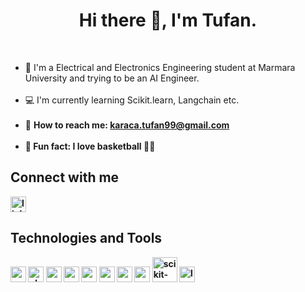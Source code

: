 <h1 align="center"> Hi there 👋, I'm Tufan.</h1>

<br>

<ul>
<li>🏫 I'm a Electrical and Electronics Engineering student at Marmara University and trying to be an AI Engineer.</li>
<br>
<li>💻 I'm currently learning Scikit.learn, Langchain etc.</li>
<br>
<li>📧 <b>How to reach me:<b> <a href="mailto:karaca.tufan99@gmail.com">karaca.tufan99@gmail.com</a></li>
<br>
<li>🕺 Fun fact: I love basketball 🏀🏀</li>
</ul>

## Connect with me
<a href="https://www.linkedin.com/in/tufankaraca/" target="_blank"><img src="https://upload.wikimedia.org/wikipedia/commons/c/ca/LinkedIn_logo_initials.png" alt="linkedin" width="25px"></a>

## Technologies and Tools
<a href="https://www.postgresql.org/" target="_blank"><img src="https://www.postgresql.org/media/img/about/press/elephant.png" alt="postgresql" width="25px"></a>
<a href="https://www.python.org/" target="_blank"><img src="https://upload.wikimedia.org/wikipedia/commons/thumb/c/c3/Python-logo-notext.svg/165px-Python-logo-notext.svg.png?20250701090410" alt="phyton" width="25px"></a>
<a href="https://numpy.org/" target="_blank"><img src="https://icon.icepanel.io/Technology/svg/NumPy.svg" alt="numpy" width="25px"></a>
<a href="https://pandas.pydata.org/" target="_blank"><img src="https://icon.icepanel.io/Technology/png-shadow-512/Pandas.png" alt="pandas" width="25px"></a>
<a href="https://matplotlib.org/" target="_blank"><img src="https://icon.icepanel.io/Technology/svg/Matplotlib.svg" alt="matplotlib" width="25px"></a>
<a href="https://seaborn.pydata.org/" target="_blank"><img src="https://cdn.worldvectorlogo.com/logos/seaborn-1.svg" alt="seaborn" width="25px"></a>
<a href="https://app.powerbi.com/" target="_blank"><img src="https://upload.wikimedia.org/wikipedia/commons/c/cf/New_Power_BI_Logo.svg" alt="powerbi" width="25px"></a>
<a href="https://excel.cloud.microsoft/tr-tr/" target="_blank"><img src="https://upload.wikimedia.org/wikipedia/commons/3/34/Microsoft_Office_Excel_%282019%E2%80%93present%29.svg" alt="excel dashboard" width="25px"></a>
<a href="https://scikit-learn.org" target="_blank"><img src="https://upload.wikimedia.org/wikipedia/commons/0/05/Scikit_learn_logo_small.svg" alt="scikit-learn" width="40px"></a>
<a href="https://www.langchain.com/" target="_blank"><img src="https://agile-systems.de/wp-content/uploads/2024/03/LangChain-Logo.png" alt="langchaing" width="25px"></a>
